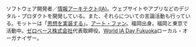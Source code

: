 ソフトウェア開発者／[情報アーキテクト(IA)](/blog/2014/04/25/future-of-information-architect.html)。ウェブサイトやアプリなどのデジタル・プロダクトを開発している。また、それらについての言論活動も行っている。モットーは「[思想を実装する](/about/philosophy.html)」。[アート・ファン](/activity/2020/01/20/art-experience.html)。福岡出身。福岡と東京で活動中。[ゼロベース株式会社](https://www.zerobase.jp/)代表取締役。[World IA Day Fukuoka](/activity/2020/01/28/world-ia-day-fukuoka-2020.html)ローカル・オーガナイザー。